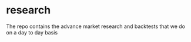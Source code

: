 # research
The repo contains the advance market research and backtests that we do on a day to day basis
